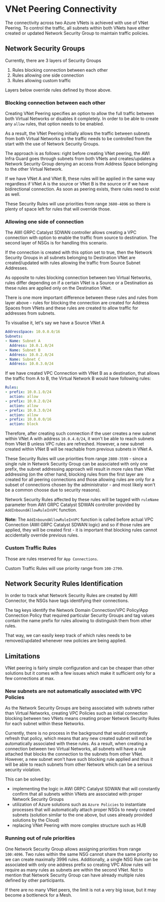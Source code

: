# VNet Peering Connectivity

The connectivity across two Azure VNets is achieved with use of
VNet Peering. To control the traffic, all subnets within both
VNets have either created or updated Network Security Group to
maintain traffic policies.

## Network Security Groups

Currently, there are 3 layers of Security Groups

1. Rules blocking connection between each other 
1. Rules allowing one side connection
1. Rules allowing custom traffic

Layers below override rules defined by those above.

### Blocking connection between each other

Creating VNet Peering specifies an option to allow the full traffic
between both Virtual Networks or disables it completely. In order to
be able to create any `allow` rules, that option needs to be enabled.

As a result, the VNet Peering initially allows the traffic between
subnets from both Virtual Networks so the traffic needs to be controlled
from the start with the use of Network Security Groups.

The approach is as follows: right before creating VNet peering, the
AWI Infra Guard goes through subnets from both VNets and creates/updates
a Network Security Group denying an access from Address Space belonging
to the other Virtual Network.

If we have VNet A and VNet B, these rules will be applied in the same
way regardless if VNet A is the source or VNet B is the source or if
we have bidirectional connection. As soon as peering exists, there rules
need to exist as well.

These Security Rules will use priorities from range `3600-4096` so there
is plenty of space left for rules that will override those.

### Allowing one side of connection

The AWI GRPC Catalyst SDWAN controller allows creating a VPC connection
with option to enable the traffic from source to destination. The second
layer of NSGs is for handling this scenario.

If the connection is created with this option set to true, then the
Network Security Groups in all subnets belonging to Destination VNet are
created/updated with rules allowing the traffic from Source Subnet Addresses.

As opposite to rules blocking connection between two Virtual Networks,
rules differ depending on if a certain VNet is a Source or a Destination as
these rules are applied only on the Destination VNet.

There is one more important difference between these rules and rules from layer above -
rules for blocking the connection are created for Address Spaces from VNets
and these rules are created to allow traffic for addresses from subnets.

To visualise it, let's say we have a Source VNet A
```yaml
AddressSpace: 10.0.0.0/16
Subnets:
- Name: Subnet A
  Address: 10.0.1.0/24
- Name: Subnet B
  Address: 10.0.2.0/24
- Name: Subnet C
  Address: 10.0.3.0/24
```

If we have created VPC Connection with VNet B as a destination, that allows
the traffic from A to B, the Virtual Network B would have following rules:

```yaml
Rules:
- prefix: 10.0.1.0/24
  action: allow
- prefix: 10.0.2.0/24
  action: allow
- prefix: 10.0.3.0/24
  action: allow
- prefix: 10.0.0.0/16
  action: block
```

Therefore, after creating such connection if the user creates a new subnet
within VNet A with address `10.0.4.0/24`, it won't be able to reach subnets
from VNet B unless VPC rules are refreshed. However, a new subnet created
within VNet B will be reachable from previous subnets in VNet A.

These Security Rules will use priorities from range `2800-3599` - since
a single rule in Network Security Group can be associated with only one
prefix, the subnet addressing approach will result in more rules than
VNet addressing (on the other hand, blocking rules from the first layer
are created for all peering connections and those allowing rules are
only for a subset of connections chosen by the administrator - and most
likely won't be a common choose due to security reasons).

Network Security Rules affected by these rules will be tagged with `ruleName`
parameter from AWI GRPC Catalyst SDWAN controller provided by
`AddInboundAllowRuleInVPC` function.

**Note:** The `AddInboundAllowRuleInVPC` function is called before actual
VPC Connection (AWI GRPC Catalyst SDWAN logic) and so if those rules are
applied, they will be created first - it is important that blocking rules
cannot accidentally override previous rules.

### Custom Traffic Rules

Those are rules reserved for `App Connections`.

Custom Traffic Rules will use priority range from `100-2799`.

## Network Security Rules Identification

In order to track what Network Security Rules are created by AWI Connector,
the NSGs have tags identifying their connections.

The tag keys identify the Network Domain Connection/VPC Policy/App Connection
Policy that required particular Security Groups and tag values contain the
name prefix for rules allowing to distinguish them from other rules.

That way, we can easily keep track of which rules needs to be removed/updated
whenever new policies are being applied.

## Limitations

VNet peering is fairly simple configuration and can be cheaper than other
solutions but it comes with a few issues which make it sufficient only for
a few connections at max.

### New subnets are not automatically associated with VPC Policies

As the Network Security Groups are being associated with subnets rather than
Virtual Networks, creating VPC Policies such as initial connection blocking
between two VNets means creating proper Network Security Rules for each
subnet within these Networks.

Currently, there is no process in the background that would constantly refresh
that policy, which means that any new created subnet will not be automatically
associated with these rules. As a result, when creating a connection between
two Virtual Networks, all subnets will have a rule attached that blocks the
connection to the subnets from other VNet. However, a new subnet won't have
such blocking rule applied and thus it will be able to reach subnets from other
Network which can be a serious security violation.

This can be solved by:

* implementing the logic in AWI GRPC Catalyst SDWAN that will constantly confirm
    that all subnets within VNets are associated with proper Network Security Groups
* utilization of Azure solutions such as `Azure Policies` to instantiate processes
    that will automatically attach proper NSGs to newly created subnets (solution
    similar to the one above, but uses already provided solutions by the Cloud)
* replacing VNet Peering with more complex structure such as HUB

### Running out of rule priorities

One Network Security Group allows assigning priorities from range `100:4096`.
Two rules within the same NSG cannot share the same priority so we can create
maximally 3996 rules. Additionally, a single NSG Rule can be associated with
only one address prefix so creating VPC Allow rules will require as many rules
as subnets are within the second VNet. Not to mention that Network Security
Group can have already multiple rules defined by other participants.

If there are no many VNet peers, the limit is not a very big issue, but it
may become a bottleneck for a Mesh.
